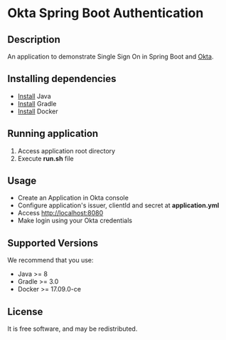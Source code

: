# Okta Spring Boot Authentication

## Description
An application to demonstrate Single Sign On in Spring Boot and [Okta](https://www.okta.com/start-with-okta/).

## Installing dependencies
- [Install](http://www.oracle.com/technetwork/java/javase/downloads/index.html) Java
- [Install](https://gradle.org/install/) Gradle
- [Install](https://docs.docker.com/engine/installation/) Docker

## Running application
1. Access application root directory
2. Execute **run.sh** file
    
## Usage
- Create an Application in Okta console
- Configure application's issuer, clientId and secret at **application.yml**
- Access [http://localhost:8080](http://localhost:8080)
- Make login using your Okta credentials

## Supported Versions
We recommend that you use:
 - Java >= 8
 - Gradle >= 3.0
 - Docker >= 17.09.0-ce
     
## License
It is free software, and may be redistributed.